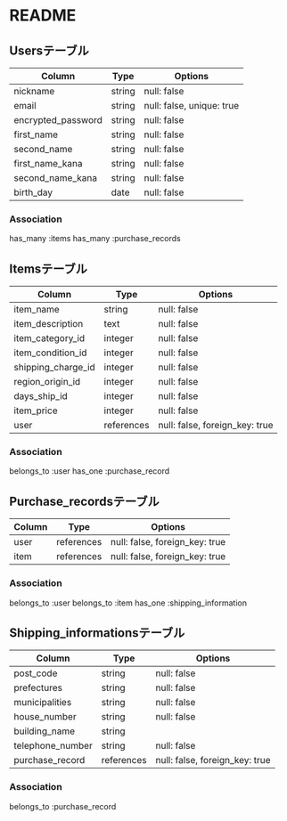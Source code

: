 # README

## Usersテーブル

| Column             | Type   | Options                   |
| ------------------ | ------ | ------------------------- |
| nickname           | string | null: false               |
| email              | string | null: false, unique: true |
| encrypted_password | string | null: false               |
| first_name         | string | null: false               |
| second_name        | string | null: false               |
| first_name_kana    | string | null: false               |
| second_name_kana   | string | null: false               |
| birth_day          | date   | null: false               |

### Association
has_many :items
has_many :purchase_records


## Itemsテーブル

| Column             | Type    | Options                           |
| ------------------ | ------- | --------------------------------- |
| item_name          | string  | null: false                       |
| item_description   | text    | null: false                       |
| item_category_id   | integer | null: false                       |
| item_condition_id  | integer | null: false                       |
| shipping_charge_id | integer | null: false                       |
| region_origin_id   | integer | null: false                       |
| days_ship_id       | integer | null: false                       |
| item_price         | integer | null: false                       |
| user               | references | null: false, foreign_key: true |

### Association
belongs_to :user
has_one :purchase_record


## Purchase_recordsテーブル

| Column | Type       | Options                        |
| ------ | ---------- | ------------------------------ |
| user   | references | null: false, foreign_key: true |
| item   | references | null: false, foreign_key: true |

### Association
belongs_to :user
belongs_to :item
has_one :shipping_information


## Shipping_informationsテーブル

| Column           | Type       | Options                        |
| ---------------- | ---------- | ------------------------------ |
| post_code        | string     | null: false                    |
| prefectures      | string     | null: false                    |
| municipalities   | string     | null: false                    |
| house_number     | string     | null: false                    |
| building_name    | string     |                                |
| telephone_number | string     | null: false                    |
| purchase_record  | references | null: false, foreign_key: true |

### Association
belongs_to :purchase_record
